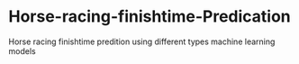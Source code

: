 # Horse-racing-finishtime-Predication
Horse racing finishtime predition using different types machine learning models
